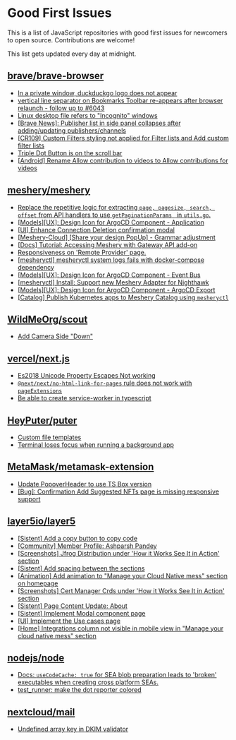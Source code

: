 # Good First Issues

This is a list of JavaScript repositories with good first issues for newcomers to open source. Contributions are welcome!

This list gets updated every day at midnight.

## [brave/brave-browser](https://github.com/brave/brave-browser)

- [In a private window, duckduckgo logo does not appear](https://github.com/brave/brave-browser/issues/18931)
- [vertical line separator on Bookmarks Toolbar re-appears after browser relaunch - follow up to #6043](https://github.com/brave/brave-browser/issues/36554)
- [Linux desktop file refers to "Incognito" windows](https://github.com/brave/brave-browser/issues/37623)
- [[Brave News]: Publisher list in side panel collapses after adding/updating publishers/channels](https://github.com/brave/brave-browser/issues/36550)
- [[CR109] Custom Filters styling not applied for Filter lists and Add custom filter lists](https://github.com/brave/brave-browser/issues/27647)
- [Triple Dot Button is on the  scroll bar ](https://github.com/brave/brave-browser/issues/36298)
- [[Android] Rename Allow contribution to videos to Allow contributions for videos](https://github.com/brave/brave-browser/issues/17896)

## [meshery/meshery](https://github.com/meshery/meshery)

- [Replace the repetitive logic for extracting `page, pagesize, search, offset` from API handlers to use  `getPaginationParams ` in `utils.go`.](https://github.com/meshery/meshery/issues/10825)
- [[Models][UX]: Design Icon for ArgoCD Component - Application](https://github.com/meshery/meshery/issues/10293)
- [[UI] Enhance Connection Deletion confirmation modal](https://github.com/meshery/meshery/issues/10558)
- [[Meshery-Cloud] [Share your design PopUp] - Grammar adjustment](https://github.com/meshery/meshery/issues/10038)
- [[Docs] Tutorial: Accessing Meshery with Gateway API add-on](https://github.com/meshery/meshery/issues/10333)
- [Responsiveness on 'Remote Provider' page.](https://github.com/meshery/meshery/issues/10743)
- [[mesheryctl] mesheryctl system logs fails with docker-compose dependency](https://github.com/meshery/meshery/issues/10777)
- [[Models][UX]: Design Icon for ArgoCD Component - Event Bus](https://github.com/meshery/meshery/issues/10297)
- [[mesheryctl] Install: Support new Meshery Adapter for Nighthawk](https://github.com/meshery/meshery/issues/10371)
- [[Models][UX]: Design Icon for ArgoCD Component - ArgoCD Export](https://github.com/meshery/meshery/issues/10294)
- [[Catalog] Publish Kubernetes apps to Meshery Catalog using `mesheryctl`](https://github.com/meshery/meshery/issues/10444)

## [WildMeOrg/scout](https://github.com/WildMeOrg/scout)

- [Add Camera Side "Down"](https://github.com/WildMeOrg/scout/issues/84)

## [vercel/next.js](https://github.com/vercel/next.js)

- [Es2018 Unicode Property Escapes Not working](https://github.com/vercel/next.js/issues/19303)
- [`@next/next/no-html-link-for-pages` rule does not work with `pageExtensions`](https://github.com/vercel/next.js/issues/53473)
- [Be able to create service-worker in typescript](https://github.com/vercel/next.js/issues/33863)

## [HeyPuter/puter](https://github.com/HeyPuter/puter)

- [Custom file templates](https://github.com/HeyPuter/puter/issues/432)
- [Terminal loses focus when running a background app](https://github.com/HeyPuter/puter/issues/453)

## [MetaMask/metamask-extension](https://github.com/MetaMask/metamask-extension)

- [Update PopoverHeader to use TS Box version](https://github.com/MetaMask/metamask-extension/issues/20155)
- [[Bug]: Confirmation Add Suggested NFTs page is missing responsive support](https://github.com/MetaMask/metamask-extension/issues/20975)

## [layer5io/layer5](https://github.com/layer5io/layer5)

- [[Sistent] Add a copy button to copy code](https://github.com/layer5io/layer5/issues/5517)
- [[Community] Member Profile: Ashparsh Pandey](https://github.com/layer5io/layer5/issues/5596)
- [[Screenshots] Jfrog Distribution under 'How it Works See It in Action' section](https://github.com/layer5io/layer5/issues/5320)
- [[Sistent] Add spacing between the sections](https://github.com/layer5io/layer5/issues/5518)
- [[Animation] Add animation to "Manage your Cloud Native mess" section on homepage](https://github.com/layer5io/layer5/issues/5513)
- [[Screenshots] Cert Manager Crds under 'How it Works See It in Action' section](https://github.com/layer5io/layer5/issues/4865)
- [[Sistent] Page Content Update: About](https://github.com/layer5io/layer5/issues/5544)
- [[Sistent] Implement Modal component page ](https://github.com/layer5io/layer5/issues/5519)
- [[UI] Implement the Use cases page](https://github.com/layer5io/layer5/issues/5190)
- [[Home] Integrations column not visible in mobile view in "Manage your cloud native mess" section ](https://github.com/layer5io/layer5/issues/5514)

## [nodejs/node](https://github.com/nodejs/node)

- [Docs: `useCodeCache: true` for SEA blob preparation leads to 'broken' executables when creating cross platform SEAs.](https://github.com/nodejs/node/issues/52420)
- [test_runner: make the dot reporter colored](https://github.com/nodejs/node/issues/51770)

## [nextcloud/mail](https://github.com/nextcloud/mail)

- [Undefined array key in DKIM validator](https://github.com/nextcloud/mail/issues/9213)

